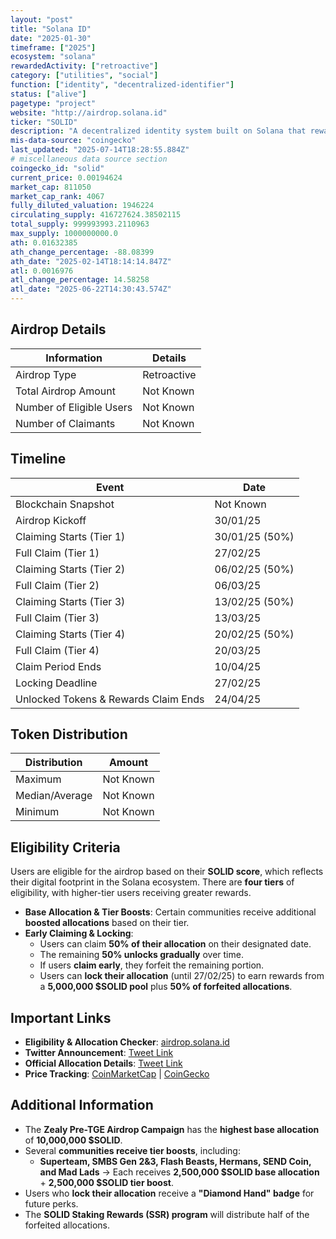```yaml
---
layout: "post"
title: "Solana ID"
date: "2025-01-30"
timeframe: ["2025"]
ecosystem: "solana"
rewardedActivity: ["retroactive"]
category: ["utilities", "social"]
function: ["identity", "decentralized-identifier"]
status: ["alive"]
pagetype: "project"
website: "http://airdrop.solana.id"
ticker: "SOLID"
description: "A decentralized identity system built on Solana that rewards users based on their on-chain activity."
mis-data-source: "coingecko"
last_updated: "2025-07-14T18:28:55.884Z"
# miscellaneous data source section
coingecko_id: "solid"
current_price: 0.00194624
market_cap: 811050
market_cap_rank: 4067
fully_diluted_valuation: 1946224
circulating_supply: 416727624.38502115
total_supply: 999993993.2110963
max_supply: 1000000000.0
ath: 0.01632385
ath_change_percentage: -88.08399
ath_date: "2025-02-14T18:14:14.847Z"
atl: 0.0016976
atl_change_percentage: 14.58258
atl_date: "2025-06-22T14:30:43.574Z"
---
```


## Airdrop Details

| Information              | Details     |
| ------------------------ | ----------- |
| Airdrop Type             | Retroactive |
| Total Airdrop Amount     | Not Known   |
| Number of Eligible Users | Not Known   |
| Number of Claimants      | Not Known   |

## Timeline

| Event                                | Date           |
| ------------------------------------ | -------------- |
| Blockchain Snapshot                  | Not Known      |
| Airdrop Kickoff                      | 30/01/25       |
| Claiming Starts (Tier 1)             | 30/01/25 (50%) |
| Full Claim (Tier 1)                  | 27/02/25       |
| Claiming Starts (Tier 2)             | 06/02/25 (50%) |
| Full Claim (Tier 2)                  | 06/03/25       |
| Claiming Starts (Tier 3)             | 13/02/25 (50%) |
| Full Claim (Tier 3)                  | 13/03/25       |
| Claiming Starts (Tier 4)             | 20/02/25 (50%) |
| Full Claim (Tier 4)                  | 20/03/25       |
| Claim Period Ends                    | 10/04/25       |
| Locking Deadline                     | 27/02/25       |
| Unlocked Tokens & Rewards Claim Ends | 24/04/25       |

## Token Distribution

| Distribution   | Amount    |
| -------------- | --------- |
| Maximum        | Not Known |
| Median/Average | Not Known |
| Minimum        | Not Known |

## Eligibility Criteria

Users are eligible for the airdrop based on their **SOLID score**, which reflects their digital footprint in the Solana ecosystem. There are **four tiers** of eligibility, with higher-tier users receiving greater rewards.

- **Base Allocation & Tier Boosts**: Certain communities receive additional **boosted allocations** based on their tier.
- **Early Claiming & Locking**:
  - Users can claim **50% of their allocation** on their designated date.
  - The remaining **50% unlocks gradually** over time.
  - If users **claim early**, they forfeit the remaining portion.
  - Users can **lock their allocation** (until 27/02/25) to earn rewards from a **5,000,000 $SOLID pool** plus **50% of forfeited allocations**.

## Important Links

- **Eligibility & Allocation Checker**: [airdrop.solana.id](http://airdrop.solana.id)
- **Twitter Announcement**: [Tweet Link](https://x.com/solanaidentity/status/1879532906584158374)
- **Official Allocation Details**: [Tweet Link](https://x.com/solanaidentity/status/1880646635430216137)
- **Price Tracking**: [CoinMarketCap](https://coinmarketcap.com/currencies/solana-id) | [CoinGecko](https://www.coingecko.com/en/coins/solana-id)

## Additional Information

- The **Zealy Pre-TGE Airdrop Campaign** has the **highest base allocation** of **10,000,000 $SOLID**.
- Several **communities receive tier boosts**, including:
  - **Superteam, SMBS Gen 2&3, Flash Beasts, Hermans, SEND Coin, and Mad Lads** → Each receives **2,500,000 $SOLID base allocation** + **2,500,000 $SOLID tier boost**.
- Users who **lock their allocation** receive a **"Diamond Hand" badge** for future perks.
- The **SOLID Staking Rewards (SSR) program** will distribute half of the forfeited allocations.